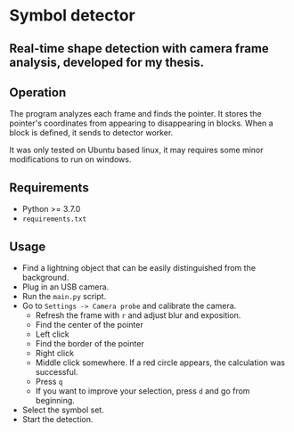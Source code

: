 # Symbol detector
## Real-time shape detection with camera frame analysis, developed for my thesis.

## Operation
The program analyzes each frame and finds the pointer. It stores the pointer's coordinates
from appearing to disappearing in blocks. When a block is defined, it sends to detector worker.  
   
It was only tested on Ubuntu based linux, it may requires some minor modifications to run on windows.

## Requirements
- Python >= 3.7.0
- ```requirements.txt```

## Usage
- Find a lightning object that can be easily distinguished from the background.
- Plug in an USB camera.
- Run the ```main.py``` script.
- Go to ```Settings -> Camera probe``` and calibrate the camera.
  - Refresh the frame with ```r``` and adjust blur and exposition.
  - Find the center of the pointer
  - Left click
  - Find the border of the pointer
  - Right click
  - Middle click somewhere. If a red circle appears, the calculation was successful.
  - Press ```q```
  - If you want to improve your selection, press ```d``` and go from beginning. 
- Select the symbol set.
- Start the detection.